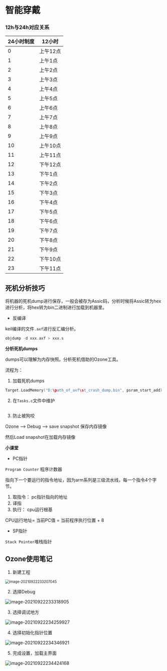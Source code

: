 # 智能穿戴



### 12h与24h对应关系


| 24小时制度 | 12小时 |
| ----      | ----                |
|0          |     上午12点         |
|1          |     上午1点         |
|2          |     上午2点         |
|3          |     上午3点         |
|4          |     上午4点         |
|5          |     上午5点         |
|6          |     上午6点         |
|7          |     上午7点         |
|8          |     上午8点         |
|9          |     上午9点         |
|10         |     上午10点         |
|11         |     上午11点         |
|12         |     下午12点         |
|13         |     下午1点         |
|14         |     下午2点         |
|15         |     下午3点         |
|16         |     下午4点         |
|17         |     下午5点         |
|18         |     下午6点         |
|19         |     下午7点         |
|20         |     下午8点         |
|21         |     下午9点         |
|22         |     下午10点         |
|23         |     下午11点         |





## 死机分析技巧



将机器的死机dump进行保存，一般会被存为Assic码，分析时候将Assic转为hex进行分析，将hex转为bin二进制进行加载到机器里。



- 反编译

keil编译的文件`.axf`进行反汇编分析。

```c
objdump -d xxx.axf > xxx.s
```



**分析死机dumps**

dumps可以理解为内存快照。分析死机借助的Ozone工具。

流程为：

1. 加载死机dumps

```c
Target.LoadMemory("D:\path_of_axf\st_crash_dump.bin", psram_start_add)
```

2. 在`Tasks.c`文件中维护

```c

```

3. 防止被狗咬

Ozone --> Debug --> save snapshot 保存内存镜像

然后Load snapshot在加载内存镜像



**小课堂**

- PC指针

`Program Counter` 程序计数器

指向下一个要运行的指令地址，因为arm系列是三级流水线，每一个指令4个字节。

1. 取指令： pc指针指向的地址
2. 译指
3. 执行： cpu运行根基

CPU运行地址= 当前PC值 = 当前程序执行位置 + 8

- SP指针

`Stack Pointer`堆栈指针





## Ozone使用笔记

1. 新建工程

<img src="https://tu-chuang-1253216127.cos.ap-beijing.myqcloud.com/20210922233207.png" alt="image-20210922233207045" style="zoom: 80%;" />

2. 选择Debug

![image-20210922233318905](https://tu-chuang-1253216127.cos.ap-beijing.myqcloud.com/20210922233318.png)

3. 选择调试地方

![image-20210922234259927](https://tu-chuang-1253216127.cos.ap-beijing.myqcloud.com/20210922234259.png)

4. 选择初始化指针位置

![image-20210922234346921](https://tu-chuang-1253216127.cos.ap-beijing.myqcloud.com/20210922234346.png)

5. 完成设置，加载主界面

![image-20210922234424168](https://tu-chuang-1253216127.cos.ap-beijing.myqcloud.com/20210922234424.png)

